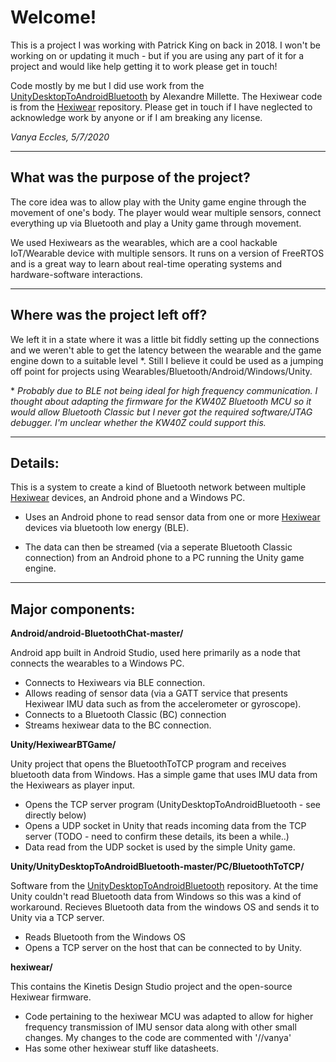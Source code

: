 # Welcome!

This is a project I was working with Patrick King on back in 2018. I won't be working on or updating it much - but if you are using any part of it for a project and would like help getting it to work please get in touch!


Code mostly by me but I did use work from the [UnityDesktopToAndroidBluetooth](https://github.com/Freefly18/UnityDesktopToAndroidBluetooth) by Alexandre Millette. The Hexiwear code is from the [Hexiwear](https://github.com/MikroElektronika/HEXIWEAR) repository. Please get in touch if I have neglected to acknowledge work by anyone or if I am breaking any license.

_Vanya Eccles, 5/7/2020_


___
## What was the purpose of the project?

The core idea was to allow play with the Unity game engine through the movement of one's body. The player would wear multiple sensors, connect everything up via Bluetooth and play a Unity game through movement.

We used Hexiwears as the wearables, which are a cool hackable IoT/Wearable device with multiple sensors. It runs on a version of FreeRTOS and is a great way to learn about real-time operating systems and hardware-software interactions.


___
## Where was the project left off?

We left it in a state where it was a little bit fiddly setting up the connections and we weren't able to get the latency between the wearable and the game engine down to a suitable level \*. Still I believe it could be used as a jumping off point for projects using Wearables/Bluetooth/Android/Windows/Unity.


\* *Probably due to BLE not being ideal for high frequency communication. I thought about adapting the firmware for the KW40Z Bluetooth MCU so it would allow Bluetooth Classic but I never got the required software/JTAG debugger. I'm unclear whether the KW40Z could support this.*

___
## Details:

This is a system to create a kind of Bluetooth network between multiple [Hexiwear](https://www.hexiwear.com/) devices, an Android phone and a Windows PC.

- Uses an Android phone to read sensor data from one or more [Hexiwear](https://www.hexiwear.com/) devices via bluetooth low energy (BLE).

- The data can then be streamed (via a seperate Bluetooth Classic connection) from an Android phone to a PC running the Unity game engine.
___
## Major components:

**Android/android-BluetoothChat-master/**

 Android app built in Android Studio, used here primarily as a node that connects the wearables to a Windows PC.

- Connects to Hexiwears via BLE connection.
- Allows reading of sensor data (via a GATT service that presents Hexiwear IMU data such as from the accelerometer or gyroscope).
- Connects to a Bluetooth Classic (BC) connection
- Streams hexiwear data to the BC connection.


**Unity/HexiwearBTGame/**

Unity project that opens the BluetoothToTCP program and receives bluetooth data from Windows. Has a simple game that uses IMU data from the Hexiwears as player input.

- Opens the TCP server program (UnityDesktopToAndroidBluetooth - see directly below)
- Opens a UDP socket in Unity that reads incoming data from the TCP server (TODO - need to confirm these details, its been a while..)
- Data read from the UDP socket is used by the simple Unity game.


**Unity/UnityDesktopToAndroidBluetooth-master/PC/BluetoothToTCP/**

Software from the [UnityDesktopToAndroidBluetooth](https://github.com/Freefly18/UnityDesktopToAndroidBluetooth) repository. At the time Unity couldn't read Bluetooth data from Windows so this was a kind of workaround. Recieves Bluetooth data from the windows OS and sends it to Unity via a TCP server.

- Reads Bluetooth from the Windows OS
- Opens a TCP server on the host that can be connected to by Unity.



**hexiwear/**

This contains the Kinetis Design Studio project and the open-source Hexiwear firmware.

- Code pertaining to the hexiwear MCU was adapted to allow for higher frequency transmission of IMU sensor data along with other small changes. My changes to the code are commented with '//vanya'
- Has some other hexiwear stuff like datasheets.
